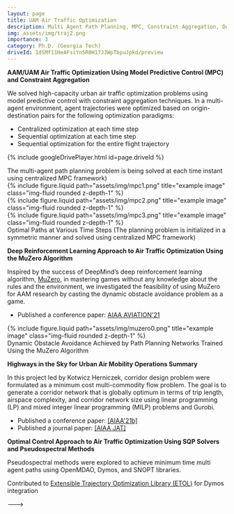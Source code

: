 ```yaml
---
layout: page
title: UAM Air Traffic Optimization
description: Multi Agent Path Planning, MPC, Constraint Aggregation, Deep RL, MuZero Algorithm, Pseudospectral Methods 
img: assets/img/traj2.png  
importance: 3
category: Ph.D. (Georgia Tech)
driveId: 1dSMf11HeAFsiYn5R0H17JJWpTbpuJpkd/preview
---
```


**AAM/UAM Air Traffic Optimization Using Model Predictive Control (MPC) and Constraint Aggregation**

We solved high-capacity urban air traffic optimization problems using model predictive control with constraint aggregation techniques. In a multi-agent environment, agent trajectories were optimized based on origin-destination pairs for the following optimization paradigms: 
  - Centralized optimization at each time step 
  - Sequential optimization at each time step
  - Sequential optimization for the entire flight trajectory

<!-- https://drive.google.com/file/d/1dSMf11HeAFsiYn5R0H17JJWpTbpuJpkd/view?usp=sharing -->

{% include googleDrivePlayer.html id=page.driveId %}

<div class="caption">
    The multi-agent path planning problem is being solved at each time instant using centralized MPC framework)  
</div> 

<div class="row">
    <div class="col-sm mt-3 mt-md-0">
        {% include figure.liquid path="assets/img/mpc1.png" title="example image" class="img-fluid rounded z-depth-1" %}
    </div>
    <div class="col-sm mt-3 mt-md-0">
        {% include figure.liquid path="assets/img/mpc2.png" title="example image" class="img-fluid rounded z-depth-1" %}
    </div>
    <div class="col-sm mt-3 mt-md-0">
        {% include figure.liquid path="assets/img/mpc3.png" title="example image" class="img-fluid rounded z-depth-1" %}
    </div>
</div>
<div class="caption">
    Optimal Paths at Various Time Steps (The planning problem is initialized in a symmetric manner and solved using centralized MPC framework)  
</div> 
 
 
**Deep Reinforcement Learning Approach to Air Traffic Optimization Using the MuZero Algorithm**  

  Inspired by the success of DeepMind’s deep reinforcement learning algorithm, <a href="https://deepmind.com/blog/article/muzero-mastering-go-chess-shogi-and-atari-without-rules">MuZero</a>, in mastering games without any knowledge about the rules and the environment, we investigated the feasibility of using MuZero for AAM research by casting the dynamic obstacle avoidance problem as a game.
 
 - Published a conference paper: <a href="https://arc.aiaa.org/doi/10.2514/6.2021-2377">AIAA AVIATION'21</a>
  
<div class="row">
    <div class="col-sm mt-3 mt-md-0">
        {% include figure.liquid path="assets/img/muzero0.png" title="example image" class="img-fluid rounded z-depth-1" %}
    </div>
</div>
<div class="caption">
    Dynamic Obstacle Avoidance Achieved by Path Planning Networks Trained Using the MuZero Algorithm  
</div>


**Highways in the Sky for Urban Air Mobility Operations Summary**

In this project led by Kotwicz Herniczek, corridor design problem were formulated as a minimum cost multi-commodity flow problem. The goal is to generate a corridor network that is globally optimum in terms of trip length, airspace complexity, and corridor network size using linear programming (LP) and mixed integer linear programming (MILP) problems and Gurobi. 
    
 - Published a conference paper: <a href="https://arc.aiaa.org/doi/10.2514/6.2021-2376">[AIAA'21b]</a>
 - Published a journal paper: <a href="https://arc.aiaa.org/journal/jat">[AIAA JAT]</a>
     
 **Optimal Control Approach to Air Traffic Optimization Using SQP Solvers and Pseudospectral Methods**  

Pseudospectral methods were explored to achieve minimum time multi agent paths using OpenMDAO, Dymos, and SNOPT libraries.
 
  Contributed to <a href="https://olasanni1.github.io/ETOL/index.html">Extensible Trajectory Optimization Library (ETOL)</a> for Dymos integration
   
<!--- An interior-point method based optimizer library was used to solve the non-linear constrained MPC optimization problems. Specifically, a large-scale linear system was repeatedly solved via a sparse symmetric indefinite linear solver. DoMPC, CasADi, IPOPT, and sparse linear solvers were used. A journal paper is in preparation.
Corridors were allowed for cardinal directions (N, S, W, E, climb, and descent) to limit the structural design. Air traffic metrics were investigated and utilized.**Introduction**

 Our goal was to determine optimal policies for agents in dynamic air traffic environment based on state-action pairs and reward-based optimization of MuZero’s networks that learn the value, the policy, and the reward. For this purpose, the sequential path planning optimization was implemented at each time step.

AAM (Advanced Air Mobility) and UAM (Urban Air Mobility) research activities include multi-agent path planning, dynamic obstacle avoidance, and several air traffic optimization paradigms such as centralized and sequential optimization. Problems were formulated using model predictive control (MPC), deep reinforcement learning, optimal control via pseudospectral methods, and mixed integer linear programming. <!--- Constraint aggregation is also investigated and utilized for this purpose. --->
--->
